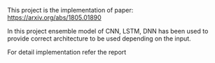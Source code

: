 This project is the implementation of paper: https://arxiv.org/abs/1805.01890

In this project ensemble model of CNN, LSTM, DNN has been used to provide correct architecture to be used depending on the input.

For detail implementation refer the report
